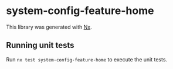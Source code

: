 # system-config-feature-home

This library was generated with [Nx](https://nx.dev).

## Running unit tests

Run `nx test system-config-feature-home` to execute the unit tests.
